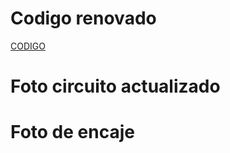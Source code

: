 # Codigo renovado
[CODIGO](https://github.com/BrunoXIII-Gav/FDD_1/blob/main/Archivos_de_FDD/Software/Programa_unido.ino)

# Foto circuito actualizado


# Foto de encaje

